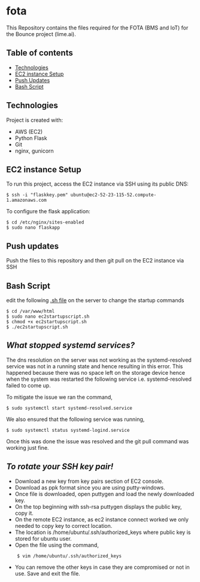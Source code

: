 # fota

This Repository contains the files required for the FOTA (BMS and IoT) for the Bounce project (lime.ai).

## Table of contents
* [Technologies](#technologies)
* [EC2 instance Setup](#ec2-instance-setup)
* [Push Updates](#push-updates)
* [Bash Script](#bash-script)

## Technologies
Project is created with:
* AWS (EC2)
* Python Flask
* Git
* nginx, gunicorn

## EC2 instance Setup
To run this project, access the EC2 instance via SSH using its public DNS:

```
$ ssh -i "flaskkey.pem" ubuntu@ec2-52-23-115-52.compute-1.amazonaws.com

```

To configure the flask application:

```
$ cd /etc/nginx/sites-enabled
$ sudo nano flaskapp

```

## Push updates

Push the files to this repository and then git pull on the EC2 instance via SSH

## Bash Script

edit the following [.sh file](https://github.com/iamgr007/fota/blob/main/ec2startscript.sh) on the server to change the startup commands

```
$ cd /var/www/html
$ sudo nano ec2startupscript.sh
$ chmod +x ec2startupscript.sh
$ ./ec2startupscript.sh

```

## *What stopped systemd services?*

The dns resolution on the server was not working as the systemd-resolved service was not in a running state and hence resulting in this error. This happened because there was no space left on the storage device hence when the system was restarted the following service i.e. systemd-resolved failed to come up.

To mitigate the issue we ran the command,
```
$ sudo systemctl start systemd-resolved.service
```
We also ensured that the following service was running,
```
$ sudo systemctl status systemd-logind.service
```
Once this was done the issue was resolved and the git pull command was working just fine.


## *To rotate your SSH key pair!*

- Download a new key from key pairs section of EC2 console.
- Download as ppk format since you are using putty-windows.
- Once file is downloaded, open puttygen and load the newly downloaded key.
- On the top beginning with ssh-rsa puttygen displays the public key, copy it.
- On the remote EC2 instance, as ec2 instance connect worked we only needed to copy key to correct location.
- The location is /home/ubuntu/.ssh/authorized_keys where public key is stored for ubuntu user.
- Open the file using the command,
```
    $ vim /home/ubuntu/.ssh/authorized_keys
```
- You can remove the other keys in case they are compromised or not in use. Save and exit the file.
